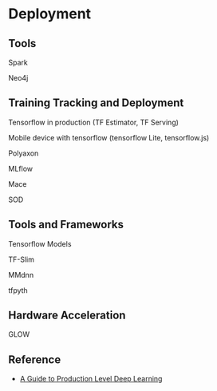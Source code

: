 # Deployment

## Tools

Spark

Neo4j

## Training Tracking and Deployment

Tensorflow in production (TF Estimator, TF Serving)

Mobile device with tensorflow (tensorflow Lite, tensorflow.js)

Polyaxon

MLflow

Mace

SOD

## Tools and Frameworks

Tensorflow Models

TF-Slim

MMdnn

tfpyth

## Hardware Acceleration

GLOW

## Reference
* [A Guide to Production Level Deep Learning](https://github.com/alirezadir/Production-Level-Deep-Learning)
